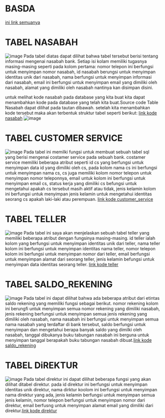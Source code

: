 # BASDA

[ini link semuanya](nasabah_bank.sql)
# TABEL NASABAH 
![image](https://github.com/Mezi24/BASDA/assets/131523143/07eb5f5d-c328-4775-a4cf-067b6ca9c6fc)
Pada tabel diatas dapat dilihat bahwa tabel tersebut berisi tentang informasi mengenai nasabah bank. Setiap isi
kolam memiliki tugasnya masing-masing seperti pada kolom pertama: nomor telepon ini berfungsi untuk menyimpan nomor
nasabah, id nasabah berungsi untuk menyimpan identitas unik dari nasabah, nama berfungsi untuk menyimpan informasi dari nasabah,
email ini berfungsi untuk menyimpan email yang dimiliki oleh nasabah, alamat yang dimiliki oleh nasabah nantinya kan disimpan disini.

untuk melihat kode nasabah pada database yang kita buat kita dapat menambahkan kode pada database yang telah kita buat.Source code Table Nasabah dapat dilihat pada tautan dibawah. setelah kita menambahkan kode tersebut maka akan terbentuk struktur tabel seperti berikut:
[link kode nasabah](nasabah.sql)
![image](https://github.com/Mezi24/BASDA/assets/131523143/d43f2a3c-25e2-4a27-ac53-fac171753b82)

# TABEL CUSTOMER SERVICE
![image](https://github.com/Mezi24/BASDA/assets/131523143/fc7d1534-cdb7-43c1-b508-cc89d6ec6a91)
Pada tabel ini memilki fungsi untuk membuat sebuah tabel sql yang berisi mengenai costamer service pada sebuah bank. 
costamer service memiliki beberapa atribut seperti id cs yang berfungsi untuk menyimpan data id yang dimiliki oleh cs, pada kolom nama cs ini berfungsi untuk menyimpan nama cs, cs juga memiliki kolom nomor telepon untuk menyimpan nomor teleponnya, email untuk kolom ini berfungsi untuk menyimpan email cs, status kerja yang dimiliki cs befungsi untuk mengetahui apakah cs tersebut masih aktif atau tidak, jenis kelamin kolom ini berfungsi untuk menyimpan jenis kelamin untuk mengetahui identitas seorang cs apakah laki-laki atau perempuan.
[link kode customer_service](customer_service.sql)

# TABEL TELLER
![image](https://github.com/Mezi24/BASDA/assets/131523143/7fc6e49f-a9e0-4826-abf8-2e28570f28bb)
Pada tabel ini saya akan menjelaskan sebuah tabel teller yang memiliki beberapa atribut dengan fungsinya masing-masing. 
id teller ialah kolom yang berfungsi untuk menyimpan identitas unik dari teller, nama teller kolom ini berfungsi untuk menyimpan identitas nama teller, 
nomor telepon kolom ini berfungsi untuk menyimpan nomor dari teller, email berfungsi untuk menyimpan alamat dari seorang teller, jenis kelamin befungsi untuk menyimpan data identitas seorang teller.
[link kode teller](teller.sql)

# TABEL SALDO_REKENING
![image](https://github.com/Mezi24/BASDA/assets/131523143/135f15e6-fcb5-4a57-a57f-8752afbca5c6)
Pada tabel ini dapat dilihat bahwa ada beberapa atribut dari etintas saldo rekening yang memiliki fungsi sebagai berikut.
nomor rekening kolom ini berungfi untuk menyimpan semua nomor rekening yang dimiliki nasabah, jenis rekening berfungsi untuk menyimpan semua jenis rekening yang dimiliki oleh nasabah, nama nasabah ini berfungsi untuk menyimpan semua nama nasabah yang terdaftar di bank tersebut, saldo berfungsi untuk menyimpan dan mengetahui berapa banyak saldo yang dimilki oleh nasabah, tanggal dibukanya buku tabungan nasabah ini berguna untuk menyimpan tanggal berapakah buku tabungan nasabah dibuat.[link kode saldo_rekening](saldo_rekening.sql)

# TABEL DiREKTUR
![image](https://github.com/Mezi24/BASDA/assets/131523143/5fe5429d-c6f5-4551-b46a-ff071cf99dc2)
Pada tabel direktur ini dapat dilihat beberapa fungsi yang akan dilihat ditabel direktur. pada id direktur ini berfungsi untuk menyimpan identitas unik direktur, nama dirktur koolom ini berfungsi untuk menyimpan nama direktur yang ada, jenis kelamin berfungsi untuk menyimpan semua jenis kelamin, nomor telepon berfungsi untuk menyimpan nomor dari direktur, email berfusng untuk menyimpan alamat email yang dimiliki dari direktur.[link kode direktur](direktur.sql)

